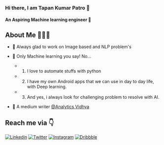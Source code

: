 ### Hi there, I am Tapan Kumar Patro 👋


#### An Aspiring Machine learning engineer 🚀 

## About Me 🤷🏻‍♂️

* 📱 Always glad to work on Image based and NLP problem's

* 🐶 Only Machine learning you say! No... 
    * 1. I love to automate stuffs with python
    * 2. I have my own Android apps that we can use in day to day life, with Deep learning.
    * 3. And yes, i always look for challenging problem to resolve with AI.

* 🚀 A medium writer [@Analytics Vidhya](https://medium.com/@tapankumarpatro05)


## Reach me via 👇

[![Linkedin](https://img.shields.io/badge/LinkedIn-blue.svg?style=for-the-badge&logo=linkedin)](https://www.linkedin.com/in/tapankpatro/)
[![Twitter](https://img.shields.io/badge/Twitter-skyblue.svg?style=for-the-badge&logo=twitter)](https://twitter.com/Tapankumarpatro)
[![Instagram](https://img.shields.io/badge/Instagram-gray.svg?style=for-the-badge&logo=instagram)](https://www.instagram.com/its_vpk/)
[![Dribbble](https://img.shields.io/badge/Dribbble-pink.svg?style=for-the-badge&logo=dribbble)](https://dribbble.com/tapanParto)
<!-- [![Dev.to](https://img.shields.io/badge/Dev.to-black.svg?style=for-the-badge&logo=dev)](https://dev.to/sanjay_spikey)  -->
